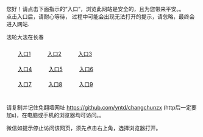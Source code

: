 您好！请点击下面指示的“入口”，浏览此网站是安全的，且为您带来平安。。 <br/>
点击入口后，请耐心等待， 过程中可能会出现无法打开的提示，请忽略，最终会进入网站. </br>

法轮大法在长春<br/>
<div style="padding:10px"><a style="margin:20px" target="_blank" href="https://d10sphh47j2wqu.cloudfront.net/2Qpsp?odxjxp" id="ccLink1" rel="nofollow">入口1</a> <a target="_blank" style="margin:20px" href="https://d2yxr8v5mzmyii.cloudfront.net/2Qpsp?keojbct" id="ccLink2" rel="nofollow">入口2</a> <a style="margin:20px" target="_blank" href="https://d2w5bxpl7f36be.cloudfront.net/2Qpsp?mwcpmhk" id="ccLink3" rel="nofollow">入口3</a></div>

<div style="padding:10px" ><a style="margin:20px" target="_blank" href="https://d10sphh47j2wqu.cloudfront.net/2Qpsp?odxjxp" id="ccLink4" rel="nofollow">入口4</a> <a style="margin:20px" href="https://d2yxr8v5mzmyii.cloudfront.net/2Qpsp?keojbct" target="_blank" id="ccLink5" rel="nofollow">入口5</a> <a style="margin:20px" href="https://d2w5bxpl7f36be.cloudfront.net/2Qpsp?mwcpmhk" target="_blank" id="ccLink6" rel="nofollow">入口6</a></div>

<div style="padding:10px"><a style="margin:20px" target="_blank" href="https://d10sphh47j2wqu.cloudfront.net/2Qpsp?odxjxp" id="ccLink7" rel="nofollow">入口7</a> <a style="margin:20px" href="https://d2yxr8v5mzmyii.cloudfront.net/2Qpsp?keojbct" target="_blank" id="ccLink8" rel="nofollow">入口8</a> <a style="margin:20px" target="_blank" href="https://d2w5bxpl7f36be.cloudfront.net/2Qpsp?mwcpmhk" id="ccLink9" rel="nofollow">入口9</a></div>

<br/>



请复制并记住免翻墙网址 https://github.com/yntd/changchunzx (http后一定要加s)，在电脑或手机的浏览器均可访问。。<br/>

微信如提示停止访问该网页，须先点击右上角，选择浏览器打开。
